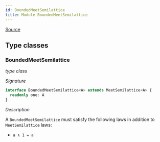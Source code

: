 ```yaml
---
id: BoundedMeetSemilattice
title: Module BoundedMeetSemilattice
---
```


[Source](https://github.com/gcanti/fp-ts/blob/master/src/BoundedMeetSemilattice.ts)

## Type classes

### BoundedMeetSemilattice

_type class_

_Signature_

```ts
interface BoundedMeetSemilattice<A> extends MeetSemilattice<A> {
  readonly one: A
}
```

_Description_

A `BoundedMeetSemilattice` must satisfy the following laws in addition to `MeetSemilattice` laws:

- `a ∧ 1 = a`
